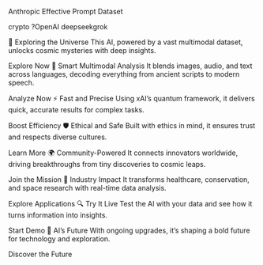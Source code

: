 Anthropic Effective Prompt Dataset

crypto ?OpenAI deepseekgrok 

🌌 Exploring the Universe
This AI, powered by a vast multimodal dataset, unlocks cosmic mysteries with deep insights.

Explore Now
📡 Smart Multimodal Analysis
It blends images, audio, and text across languages, decoding everything from ancient scripts to modern speech.

Analyze Now
⚡ Fast and Precise
Using xAI’s quantum framework, it delivers quick, accurate results for complex tasks.

Boost Efficiency
🛡️ Ethical and Safe
Built with ethics in mind, it ensures trust and respects diverse cultures.

Learn More
🌍 Community-Powered
It connects innovators worldwide, driving breakthroughs from tiny discoveries to cosmic leaps.

Join the Mission
🧠 Industry Impact
It transforms healthcare, conservation, and space research with real-time data analysis.

Explore Applications
🔍 Try It Live
Test the AI with your data and see how it turns information into insights.

Start Demo
🚀 AI’s Future
With ongoing upgrades, it’s shaping a bold future for technology and exploration.

Discover the Future
